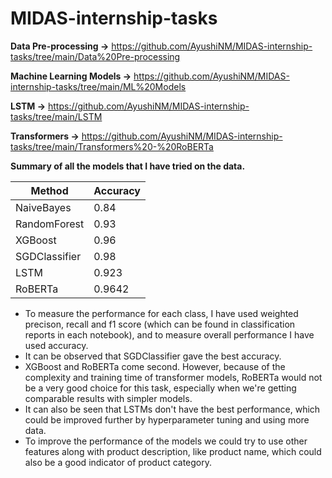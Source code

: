 # MIDAS-internship-tasks

**Data Pre-processing ->** https://github.com/AyushiNM/MIDAS-internship-tasks/tree/main/Data%20Pre-processing

**Machine Learning Models ->** https://github.com/AyushiNM/MIDAS-internship-tasks/tree/main/ML%20Models

**LSTM ->** https://github.com/AyushiNM/MIDAS-internship-tasks/tree/main/LSTM

**Transformers ->** https://github.com/AyushiNM/MIDAS-internship-tasks/tree/main/Transformers%20-%20RoBERTa



**Summary of all the models that I have tried on the data.**

| Method  | Accuracy |
| ------------- | ------------- |
| NaiveBayes | 0.84 |
| RandomForest | 0.93 |
| XGBoost | 0.96 |
| SGDClassifier | 0.98 |
| LSTM | 0.923 |
| RoBERTa | 0.9642 |

* To measure the performance for each class, I have used weighted precison, recall and f1 score (which can be found in classification reports in each notebook), and to measure overall performance I have used accuracy.
* It can be observed that SGDClassifier gave the best accuracy. 
* XGBoost and RoBERTa come second. However, because of the complexity and training time of transformer models, RoBERTa would not be a very good choice for this task, especially when we're getting comparable results with simpler models. 
* It can also be seen that LSTMs don't have the best performance, which could be improved further by hyperparameter tuning and using more data.
* To improve the performance of the models we could try to use other features along with product description, like product name, which could also be a good indicator of product category.
